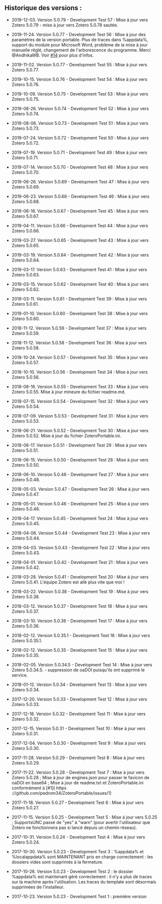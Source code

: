 Historique des versions  :
----
- 2019-12-03. Version 5.0.79 - Development Test 57 : Mise à jour vers Zotero 5.0.79 - mise à jour vers Zotero 5.0.78 sautée.
  
- 2019-11-24. Version 5.0.77 - Development Test 56 : Mise à jour des paramètres de la version portable. Plus de traces dans %appdata%, support du module pour Microsoft Word, problème de la mise à jour manuelle réglé, changement de l'arborescence du programme. Merci @AndhikaWB. Voir [#14]( https://github.com/pedrom34/ZoteroPortable/issues/14) pour plus d'infos.
  
- 2019-11-02. Version 5.0.77 - Development Test 55 : Mise à jour vers Zotero 5.0.77.
  
- 2019-10-15. Version 5.0.76 - Development Test 54 : Mise à jour vers Zotero 5.0.76.
  
- 2019-10-09. Version 5.0.75 - Development Test 53 : Mise à jour vers Zotero 5.0.75.
  
- 2019-08-26. Version 5.0.74 - Development Test 52 : Mise à jour vers Zotero 5.0.74.
  
- 2019-08-06. Version 5.0.73 - Development Test 51 : Mise à jour vers Zotero 5.0.73.
  
- 2019-07-24. Version 5.0.72 - Development Test 50 : Mise à jour vers Zotero 5.0.72.
  
- 2019-07-19. Version 5.0.71 - Development Test 49 : Mise à jour vers Zotero 5.0.71.
  
- 2019-07-14. Version 5.0.70 - Development Test 48 : Mise à jour vers Zotero 5.0.70.
  
- 2019-06-26. Version 5.0.69 - Development Test 47 : Mise à jour vers Zotero 5.0.69.
  
- 2019-06-23. Version 5.0.68 - Development Test 46 : Mise à jour vers Zotero 5.0.68.
  
- 2019-06-16. Version 5.0.67 - Development Test 45 : Mise à jour vers Zotero 5.0.67.
  
- 2019-04-11. Version 5.0.66 - Development Test 44 : Mise à jour vers Zotero 5.0.66.
  
- 2019-03-27. Version 5.0.65 - Development Test 43 : Mise à jour vers Zotero 5.0.65.
  
- 2019-03-19. Version 5.0.64 - Development Test 42 : Mise à jour vers Zotero 5.0.64.
  
- 2019-03-17. Version 5.0.63 - Development Test 41 : Mise à jour vers Zotero 5.0.63.
  
- 2019-03-15. Version 5.0.62 - Development Test 40 : Mise à jour vers Zotero 5.0.62.
  
- 2019-03-11. Version 5.0.61 - Development Test 39 : Mise à jour vers Zotero 5.0.61.
  
- 2019-01-10. Version 5.0.60 - Development Test 38 : Mise à jour vers Zotero 5.0.60.
  
- 2018-11-12. Version 5.0.59 - Development Test 37 : Mise à jour vers Zotero 5.0.59.
  
- 2018-11-12. Version 5.0.58 - Development Test 36 : Mise à jour vers Zotero 5.0.58.
  
- 2018-10-24. Version 5.0.57 - Development Test 35 : Mise à jour vers Zotero 5.0.57.
  
- 2018-10-10. Version 5.0.56 - Development Test 34 : Mise à jour vers Zotero 5.0.56.
  
- 2018-08-16. Version 5.0.55 - Development Test 33 : Mise à jour vers Zotero 5.0.55. Mise à jour mineure du fichier readme.md.  
  
- 2018-07-15. Version 5.0.54 - Development Test 32 : Mise à jour vers Zotero 5.0.54.  
  
- 2018-07-09. Version 5.0.53 - Development Test 31 : Mise à jour vers Zotero 5.0.53.  

- 2018-06-21. Version 5.0.52 - Development Test 30 : Mise à jour vers Zotero 5.0.52. Mise à jour du fichier ZoteroPortable.ini.  
  
- 2018-06-17. Version 5.0.51 - Development Test 29 : Mise à jour vers Zotero 5.0.51.  
  
- 2018-06-15. Version 5.0.50 - Development Test 28 : Mise à jour vers Zotero 5.0.50.  
  
- 2018-06-10. Version 5.0.48 - Development Test 27 : Mise à jour vers Zotero 5.0.48.  
  
- 2018-05-03. Version 5.0.47 - Development Test 26 : Mise à jour vers Zotero 5.0.47.  
  
- 2018-05-01. Version 5.0.46 - Development Test 25 : Mise à jour vers Zotero 5.0.46.  
  
- 2018-04-17. Version 5.0.45 - Development Test 24 : Mise à jour vers Zotero 5.0.45.  
  
- 2018-04-06. Version 5.0.44 - Development Test 23 : Mise à jour vers Zotero 5.0.44.  
  
- 2018-04-03. Version 5.0.43 - Development Test 22 : Mise à jour vers Zotero 5.0.43.  
  
- 2018-04-01. Version 5.0.42 - Development Test 21 : Mise à jour vers Zotero 5.0.42.  
  
- 2018-03-28. Version 5.0.41 - Development Test 20 : Mise à jour vers Zotero 5.0.41. L'équipe Zotero est allé plus vite que moi !  
  
- 2018-03-22. Version 5.0.38 - Development Test 19 : Mise à jour vers Zotero 5.0.38.  
  
- 2018-03-12. Version 5.0.37 - Development Test 18 : Mise à jour vers Zotero 5.0.37.  
  
- 2018-03-10. Version 5.0.36 - Development Test 17 : Mise à jour vers Zotero 5.0.36.  
  
- 2018-02-12. Version 5.0.35.1 - Development Test 16 : Mise à jour vers Zotero 5.0.35.1.  
  
- 2018-02-12. Version 5.0.35 - Development Test 15 : Mise à jour vers Zotero 5.0.35.  
  
- 2018-02-05. Version 5.0.34.5 - Development Test 14 : Mise à jour vers Zotero 5.0.34.5. - suppression de oaDOI puisqu'ils ont supprimé le service.  
  
- 2018-01-12. Version 5.0.34 - Development Test 13 : Mise à jour vers Zotero 5.0.34.  
  
- 2017-12-20. Version 5.0.33 - Development Test 12 : Mise à jour vers Zotero 5.0.33.  
  
- 2017-12-18. Version 5.0.32 - Development Test 11 : Mise à jour vers Zotero 5.0.32.  
  
- 2017-12-15. Version 5.0.31 - Development Test 10 : Mise à jour vers Zotero 5.0.31.  
  
- 2017-12-04. Version 5.0.30 - Development Test 9 : Mise à jour vers Zotero 5.0.30.  
  
- 2017-11-28. Version 5.0.29 - Development Test 8 : Mise à jour vers Zotero 5.0.29.  
  
- 2017-11-22. Version 5.0.28 - Development Test 7 : Mise à jour vers Zotero 5.0.28 ; Mise à jour de engines.json pour passer le favicon de oaDOI en base64 ; Mise à jour de readme.txt et ZoteroPortable.ini conformément à [#1]( https ://github.com/pedrom34/ZoteroPortable/issues/1)  
  
- 2017-11-18. Version 5.0.27 - Development Test 6 : Mise à jour vers Zotero 5.0.27.  
  
- 2017-11-15. Version 5.0.25 - Development Test 5 : Mise à jour vers 5.0.25 ; SupportsUNC passé de "yes" à "warn" (pour avertir l'utilisateur que Zotero ne fonctionnera pas si lancé depuis un chemin réseau).  
  
- 2017-10-31. Version 5.0.24 - Development Test 4 : Mise à jour vers Zotero 5.0.24.  
  
- 2017-10-30. Version 5.0.23 - Development Test 3 : %appdata% et %localappdata% sont MAINTENANT pris en charge correctement  : les dossiers vides sont supprimés à la fermeture.  
  
- 2017-10-26. Version 5.0.23 - Development Test 2 : le dossier %appdata% est maintenant géré correctement  : il n'y a plus de traces sur la machine après l'utilisation. Les traces du template sont désormais supprimées de l'installeur.  
  
- 2017-10-23. Version 5.0.23 - Development Test 1 : première version
